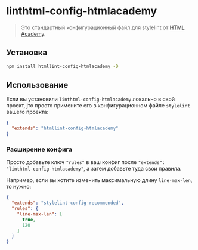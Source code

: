 # linthtml-config-htmlacademy
> Это стандартный конфигурационный файл для stylelint от [HTML Academy](https://htmlacademy.ru/).

## Установка

```bash
npm install htmllint-config-htmlacademy -D
```

## Использование

Если вы установили `linthtml-config-htmlacademy` локально в свой проект, jто просто примените его в конфигурационном файле `stylelint` вашего проекта:

```json
{
  "extends": "htmllint-config-htmlacademy"
}
```

### Расширение конфига

Просто добавьте ключ `"rules"` в ваш конфиг после `"extends": "linthtml-config-htmlacademy"`, а затем добавьте туда свои правила.

Например, если вы хотите изменить максимальную длину `line-max-len`, то нужно:

```json
{
  "extends": "stylelint-config-recommended",
  "rules": {
    "line-max-len": [
      true,
      120
    ]
  }
}
```
